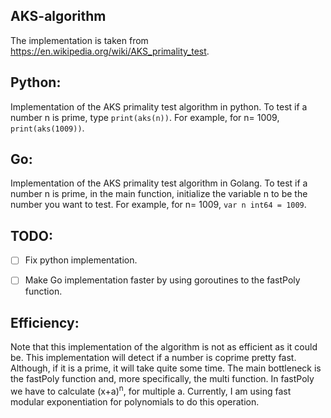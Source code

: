 ## AKS-algorithm
The implementation is taken from https://en.wikipedia.org/wiki/AKS_primality_test.

## Python:
Implementation of the AKS primality test algorithm in python. To test if a number n is prime, type ``` print(aks(n)) ```. For example, for n= 1009, ``` print(aks(1009))```.

## Go:
Implementation of the AKS primality test algorithm in Golang. To test if a number n is prime, in the main function, initialize the variable n to be the number you want to test. For example, for n= 1009, ```var n int64 = 1009```.

## TODO:
- [ ] Fix python implementation.
- [ ] Make Go implementation faster by using goroutines to the fastPoly function.


## Efficiency:
Note that this implementation of the algorithm is not as efficient as it could be. This implementation will detect if a number is coprime pretty fast. Although, if it is a prime, it will take quite some time. The main bottleneck is the fastPoly function and, more specifically, the multi function. In fastPoly we have to calculate (x+a)<sup>n</sup>, for multiple a. Currently, I am using fast modular exponentiation for polynomials to do this operation.
